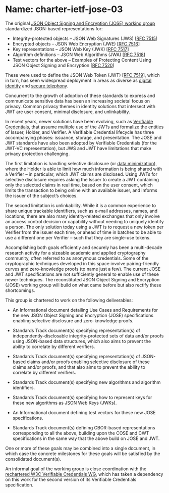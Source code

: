 # Name: charter-ietf-jose-03

The original [JSON Object Signing and Encryption (JOSE) working group](https://datatracker.ietf.org/doc/charter-ietf-jose/02/) standardized JSON-based representations for:
- Integrity-protected objects – JSON Web Signatures (JWS) [[RFC 7515](https://www.rfc-editor.org/rfc/rfc7515.html)]
- Encrypted objects – JSON Web Encryption (JWE) [[RFC 7516](https://www.rfc-editor.org/rfc/rfc7516.html)]
- Key representations – JSON Web Key (JWK) [[RFC 7517](https://www.rfc-editor.org/rfc/rfc7517.html)]
- Algorithm definitions – JSON Web Algorithms (JWA) [[RFC 7518](https://www.rfc-editor.org/rfc/rfc7518.html)]
- Test vectors for the above – Examples of Protecting Content Using JSON Object Signing and Encryption [[RFC 7520](https://www.rfc-editor.org/rfc/rfc7520.html)]

These were used to define the JSON Web Token (JWT) [[RFC 7519](https://www.rfc-editor.org/rfc/rfc7519.html)], which in turn, has seen widespread deployment in areas as diverse as [digital identity](https://openid.net/connect/) and [secure telephony](https://www.ietf.org/blog/stir-action/).

Concurrent to the growth of adoption of these standards to express and communicate sensitive data has been an increasing societal focus on privacy. Common privacy themes in identity solutions that intersect with JWT are user consent, minimal disclosure, and unlinkability.

In recent years, newer solutions have been evolving, such as [Verifiable Credentials](https://www.w3.org/TR/vc-data-model/), that assume multiple use of the JWTs and formalize the entities of Issuer, Holder, and Verifier. A Verifiable Credential lifecycle has three accompanying phases: issuance, storage, and presentation. The JOSE and JWT standards have also been adopted by Verifiable Credentials (for the JWT-VC representation), but JWS and JWT have limitations that make privacy protection challenging.

The first limitation is handling selective disclosure (or [data minimization](https://www.rfc-editor.org/rfc/rfc6973.html#section-6.1)), where the Holder is able to limit how much information is being shared with a Verifier – in particular, which JWT claims are disclosed. Using JWTs for selective disclosure requires asking the Issuer to create a JWT containing only the selected claims in real time, based on the user consent, which limits the transaction to being online with an available issuer, and informs the issuer of the subject’s choices.

The second limitation is unlinkability. While it is a common experience to share unique trackable identifiers, such as e-mail addresses, names, and locations, there are also many identity-related exchanges that only involve an access control decision or capability without needing to uniquely identify a person. The only solution today using a JWT is to request a new token per Verifier from the issuer each time, or ahead of time in batches to be able to use a different one per Verifier – such that they are single-use tokens.

Accomplishing both goals efficiently and securely has been a multi-decade research activity for a sizeable academic and applied cryptography community, often referred to as anonymous credentials. Some of the cryptographic techniques developed in this space involve pairing-friendly curves and zero-knowledge proofs (to name just a few). The current JOSE and JWT specifications are not sufficiently general to enable use of these newer techniques.  The reconstituted JSON Object Signing and Encryption (JOSE) working group will build on what came before but also rectify these shortcomings.

This group is chartered to work on the following deliverables:

- An Informational document detailing Use Cases and Requirements for the new JSON Object Signing and Encryption (JOSE) specifications enabling selective disclosure and zero-knowledge proofs.

- Standards Track document(s) specifying representation(s) of independently-disclosable integrity-protected sets of data and/or proofs using JSON-based data structures, which also aims to prevent the ability to correlate by different verifiers.

- Standards Track document(s) specifying representation(s) of JSON-based claims and/or proofs enabling selective disclosure of these claims and/or proofs, and that also aims to prevent the ability to correlate by different verifiers.

- Standards Track document(s) specifying new algorithms and algorithm identifiers.

- Standards Track document(s) specifying how to represent keys for these new algorithms as JSON Web Keys (JWKs).

- An Informational document defining test vectors for these new JOSE specifications.

- Standards Track document(s) defining CBOR-based representations corresponding to all the above, building upon the COSE and CWT specifications in the same way that the above build on JOSE and JWT.

One or more of these goals may be combined into a single document, in which case the concrete milestones for these goals will be satisfied by the consolidated document(s). 

An informal goal of the working group is close coordination with the [rechartered W3C Verifiable Credentials WG](https://www.w3.org/2022/05/proposed-vc-wg-charter.html), which has taken a dependency on this work for the second version of its Verifiable Credentials specification.
